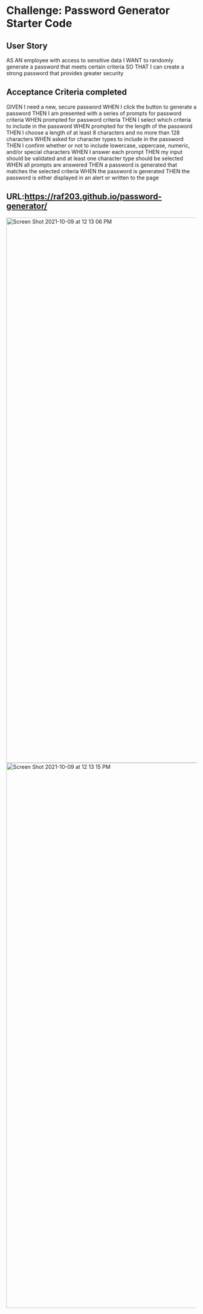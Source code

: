 # Challenge: Password Generator Starter Code

## User Story

AS AN employee with access to sensitive data
I WANT to randomly generate a password that meets certain criteria
SO THAT I can create a strong password that provides greater security

## Acceptance Criteria completed

GIVEN I need a new, secure password
WHEN I click the button to generate a password
THEN I am presented with a series of prompts for password criteria
WHEN prompted for password criteria
THEN I select which criteria to include in the password
WHEN prompted for the length of the password
THEN I choose a length of at least 8 characters and no more than 128 characters
WHEN asked for character types to include in the password
THEN I confirm whether or not to include lowercase, uppercase, numeric, and/or special characters
WHEN I answer each prompt
THEN my input should be validated and at least one character type should be selected
WHEN all prompts are answered
THEN a password is generated that matches the selected criteria
WHEN the password is generated
THEN the password is either displayed in an alert or written to the page

## URL:https://raf203.github.io/password-generator/

<img width="1440" alt="Screen Shot 2021-10-09 at 12 13 06 PM" src="https://user-images.githubusercontent.com/89607465/136671560-532d60e7-520a-4148-8e30-f53ffe77d613.png">
<img width="1440" alt="Screen Shot 2021-10-09 at 12 13 15 PM" src="https://user-images.githubusercontent.com/89607465/136671570-802a9536-bed7-4004-b2a2-901550eba0cb.png">
